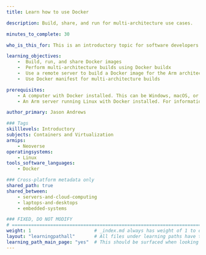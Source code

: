 ```yaml
---
title: Learn how to use Docker

description: Build, share, and run for multi-architecture use cases.

minutes_to_complete: 30

who_is_this_for: This is an introductory topic for software developers who want to learn about Docker for the Arm architecture.

learning_objectives:
    -  Build, run, and share Docker images
    -  Perform multi-architecture builds using Docker buildx
    -  Use a remote server to build a Docker image for the Arm architecture
    -  Use Docker manifest for multi-architecture builds

prerequisites:
    - A computer with Docker installed. This can be Windows, macOS, or Linux. Any architecture can be used. 
    - An Arm server running Linux with Docker installed. For information about installation refer to [Installing Docker](/install-guides/docker/).

author_primary: Jason Andrews

### Tags
skilllevels: Introductory
subjects: Containers and Virtualization
armips:
    - Neoverse
operatingsystems:
    - Linux
tools_software_languages:
    - Docker

### Cross-platform metadata only
shared_path: true
shared_between:
    - servers-and-cloud-computing
    - laptops-and-desktops
    - embedded-systems

### FIXED, DO NOT MODIFY
# ================================================================================
weight: 1                       # _index.md always has weight of 1 to order correctly
layout: "learningpathall"       # All files under learning paths have this same wrapper
learning_path_main_page: "yes"  # This should be surfaced when looking for related content. Only set for _index.md of learning path content.
---
```

